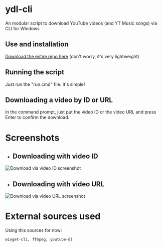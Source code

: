 # ydl-cli
An modular script to download YouTube videos (and YT Music songs) via CLI for Windows

## Use and installation
[Download the entire repo here](https://github.com/lucmsilva651/ydl-cli/archive/refs/heads/main.zip) (don't worry, it's very lightweight)

## Running the script
Just run the "run.cmd" file. It's simple!

## Downloading a video by ID or URL
In the command prompt, just put the video ID or the video URL and press Enter to confirm the download.

# Screenshots
 - ## Downloading with video ID
![Download via video ID screenshot](https://raw.githubusercontent.com/lucmsilva651/ydl-cli/main/misc/screenshots/id_down.png "Video ID")

 - ## Downloading with video URL
![Download via video URL screenshot](https://raw.githubusercontent.com/lucmsilva651/ydl-cli/main/misc/screenshots/url_down.png "Video URL")

# External sources used
Using this sources for now:
```
winget-cli, ffmpeg, youtube-dl
``` 
